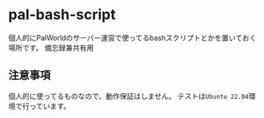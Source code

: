 # pal-bash-script

個人的にPalWorldのサーバー運営で使ってるbashスクリプトとかを置いておく場所です。
備忘録兼共有用

## 注意事項

個人的に使ってるものなので、動作保証はしません。
テストは`Ubuntu 22.04`環境で行っています。
